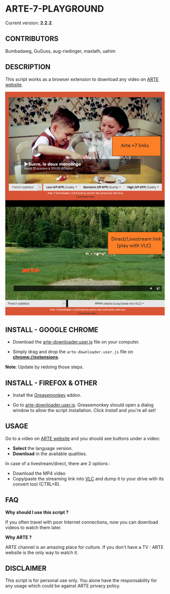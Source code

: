 ARTE-7-PLAYGROUND
=================

Current version: **2.2.2**.

CONTRIBUTORS
-----------

Bumbadawg, GuGuss, aug-riedinger, maxlath, uahim

DESCRIPTION
-----------

This script works as a browser extension to download any video on [ARTE website](http://www.arte.tv/).

![](sample.png)

INSTALL - GOOGLE CHROME
-----------------------

* Download the [arte-downloader.user.js](../../raw/master/arte-downloader.user.js) file on your computer.

* Simply drag and drop the ``arte-downloader.user.js`` file on [__chrome://extensions__](chrome://extensions).


**Note**: Update by redoing those steps.

INSTALL - FIREFOX & OTHER
-------------------------

* Install the [Greasemonkey](https://addons.mozilla.org/en-US/firefox/addon/greasemonkey/) addon.

* Go to [arte-downloader.user.js](../../raw/master/arte-downloader.user.js): Greasemonkey should open a dialog window to allow the script installation. Click *Install* and you're all set!


USAGE
-----

Go to a video on [ARTE website](http://www.arte.tv/) and you should see buttons under a video:

* **Select** the language version.
* **Download** in the available qualities.

In case of a livestream/direct, there are 2 options :
* Download the MP4 video
* Copy/paste the streaming link into [VLC](http://www.videolan.org/vlc/) and dump it to your drive with its convert tool (CTRL+R).

FAQ
---

**Why should I use this script ?**

If you often travel with poor Internet connections, now you can download videos to watch them later.

**Why ARTE ?**

ARTE channel is an amazing place for culture. If you don't have a TV : ARTE website is the only way to watch it.


DISCLAIMER
-------

This script is for personal use only. You alone have the responsability for any usage which could be against ARTE privacy policy.
